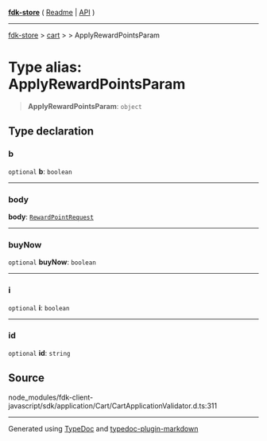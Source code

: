 [**fdk-store**](../../../README.md) ( [Readme](../../../README.md) \| [API](../../../API.md) )

---

[fdk-store](../../../API.md) > [cart](../../README.md) > [<internal>](../README.md) > ApplyRewardPointsParam

# Type alias: ApplyRewardPointsParam

> **ApplyRewardPointsParam**: `object`

## Type declaration

### b

`optional` **b**: `boolean`

---

### body

**body**: [`RewardPointRequest`](type-alias.RewardPointRequest.md)

---

### buyNow

`optional` **buyNow**: `boolean`

---

### i

`optional` **i**: `boolean`

---

### id

`optional` **id**: `string`

## Source

node_modules/fdk-client-javascript/sdk/application/Cart/CartApplicationValidator.d.ts:311

---

Generated using [TypeDoc](https://typedoc.org/) and [typedoc-plugin-markdown](https://www.npmjs.com/package/typedoc-plugin-markdown)

